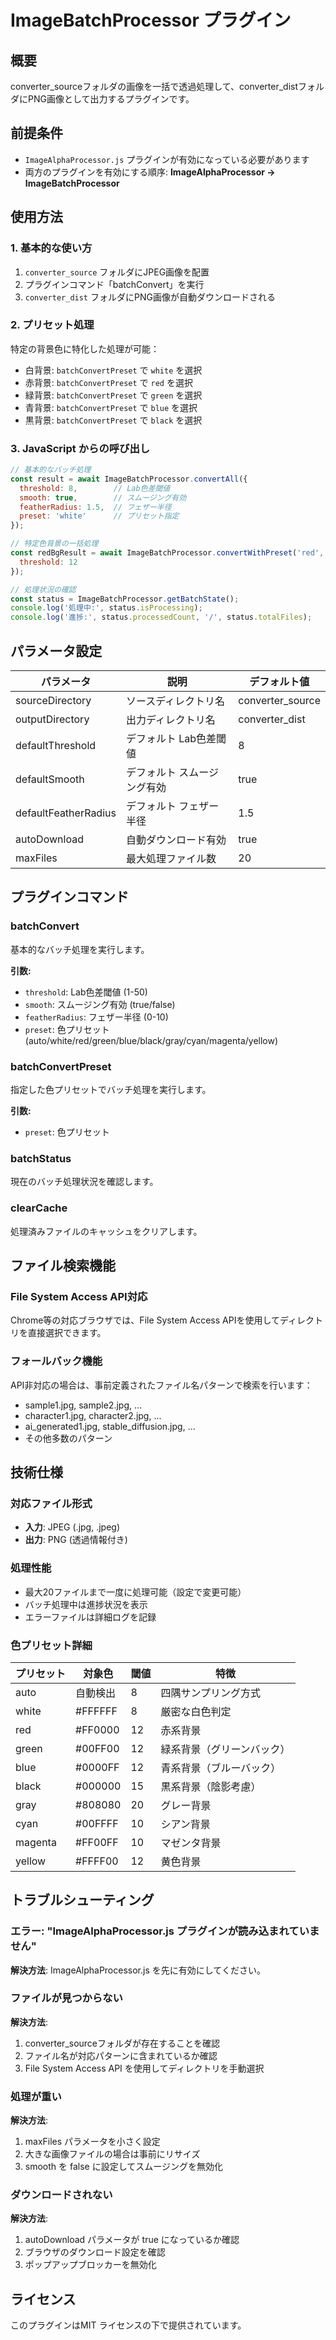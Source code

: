 # ImageBatchProcessor プラグイン

## 概要
converter_sourceフォルダの画像を一括で透過処理して、converter_distフォルダにPNG画像として出力するプラグインです。

## 前提条件
- `ImageAlphaProcessor.js` プラグインが有効になっている必要があります
- 両方のプラグインを有効にする順序: **ImageAlphaProcessor → ImageBatchProcessor**

## 使用方法

### 1. 基本的な使い方
1. `converter_source` フォルダにJPEG画像を配置
2. プラグインコマンド「batchConvert」を実行
3. `converter_dist` フォルダにPNG画像が自動ダウンロードされる

### 2. プリセット処理
特定の背景色に特化した処理が可能：
- 白背景: `batchConvertPreset` で `white` を選択
- 赤背景: `batchConvertPreset` で `red` を選択
- 緑背景: `batchConvertPreset` で `green` を選択
- 青背景: `batchConvertPreset` で `blue` を選択
- 黒背景: `batchConvertPreset` で `black` を選択

### 3. JavaScript からの呼び出し

```javascript
// 基本的なバッチ処理
const result = await ImageBatchProcessor.convertAll({
  threshold: 8,        // Lab色差閾値
  smooth: true,        // スムージング有効
  featherRadius: 1.5,  // フェザー半径
  preset: 'white'      // プリセット指定
});

// 特定色背景の一括処理
const redBgResult = await ImageBatchProcessor.convertWithPreset('red', {
  threshold: 12
});

// 処理状況の確認
const status = ImageBatchProcessor.getBatchState();
console.log('処理中:', status.isProcessing);
console.log('進捗:', status.processedCount, '/', status.totalFiles);
```

## パラメータ設定

| パラメータ | 説明 | デフォルト値 |
|-----------|------|-------------|
| sourceDirectory | ソースディレクトリ名 | converter_source |
| outputDirectory | 出力ディレクトリ名 | converter_dist |
| defaultThreshold | デフォルト Lab色差閾値 | 8 |
| defaultSmooth | デフォルト スムージング有効 | true |
| defaultFeatherRadius | デフォルト フェザー半径 | 1.5 |
| autoDownload | 自動ダウンロード有効 | true |
| maxFiles | 最大処理ファイル数 | 20 |

## プラグインコマンド

### batchConvert
基本的なバッチ処理を実行します。

**引数:**
- `threshold`: Lab色差閾値 (1-50)
- `smooth`: スムージング有効 (true/false)
- `featherRadius`: フェザー半径 (0-10)
- `preset`: 色プリセット (auto/white/red/green/blue/black/gray/cyan/magenta/yellow)

### batchConvertPreset
指定した色プリセットでバッチ処理を実行します。

**引数:**
- `preset`: 色プリセット

### batchStatus
現在のバッチ処理状況を確認します。

### clearCache
処理済みファイルのキャッシュをクリアします。

## ファイル検索機能

### File System Access API対応
Chrome等の対応ブラウザでは、File System Access APIを使用してディレクトリを直接選択できます。

### フォールバック機能
API非対応の場合は、事前定義されたファイル名パターンで検索を行います：
- sample1.jpg, sample2.jpg, ...
- character1.jpg, character2.jpg, ...
- ai_generated1.jpg, stable_diffusion.jpg, ...
- その他多数のパターン

## 技術仕様

### 対応ファイル形式
- **入力**: JPEG (.jpg, .jpeg)
- **出力**: PNG (透過情報付き)

### 処理性能
- 最大20ファイルまで一度に処理可能（設定で変更可能）
- バッチ処理中は進捗状況を表示
- エラーファイルは詳細ログを記録

### 色プリセット詳細

| プリセット | 対象色 | 閾値 | 特徴 |
|-----------|--------|------|------|
| auto | 自動検出 | 8 | 四隅サンプリング方式 |
| white | #FFFFFF | 8 | 厳密な白色判定 |
| red | #FF0000 | 12 | 赤系背景 |
| green | #00FF00 | 12 | 緑系背景（グリーンバック） |
| blue | #0000FF | 12 | 青系背景（ブルーバック） |
| black | #000000 | 15 | 黒系背景（陰影考慮） |
| gray | #808080 | 20 | グレー背景 |
| cyan | #00FFFF | 10 | シアン背景 |
| magenta | #FF00FF | 10 | マゼンタ背景 |
| yellow | #FFFF00 | 12 | 黄色背景 |

## トラブルシューティング

### エラー: "ImageAlphaProcessor.js プラグインが読み込まれていません"
**解決方法**: ImageAlphaProcessor.js を先に有効にしてください。

### ファイルが見つからない
**解決方法**: 
1. converter_sourceフォルダが存在することを確認
2. ファイル名が対応パターンに含まれているか確認
3. File System Access API を使用してディレクトリを手動選択

### 処理が重い
**解決方法**:
1. maxFiles パラメータを小さく設定
2. 大きな画像ファイルの場合は事前にリサイズ
3. smooth を false に設定してスムージングを無効化

### ダウンロードされない
**解決方法**:
1. autoDownload パラメータが true になっているか確認
2. ブラウザのダウンロード設定を確認
3. ポップアップブロッカーを無効化

## ライセンス
このプラグインはMIT ライセンスの下で提供されています。
